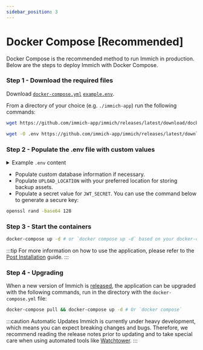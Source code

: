 ```yaml
---
sidebar_position: 3
---
```


# Docker Compose [Recommended]

Docker Compose is the recommended method to run Immich in production. Below are the steps to deploy Immich with Docker Compose.

### Step 1 - Download the required files

Download [`docker-compose.yml`][compose-file] [`example.env`][env-file].

From a directory of your choice (e.g. `./immich-app`) run the following commands:

```bash title="Get docker-compose.yml file"
wget https://github.com/immich-app/immich/releases/latest/download/docker-compose.yml
```

```bash title="Get .env file"
wget -O .env https://github.com/immich-app/immich/releases/latest/download/example.env
```

### Step 2 - Populate the .env file with custom values

<details>

<summary>Example <code>.env</code> content</summary>

```bash
###################################################################################
# Database
###################################################################################

DB_HOSTNAME=immich_postgres
DB_USERNAME=postgres
DB_PASSWORD=postgres
DB_DATABASE_NAME=immich

# Optional Database settings:
# DB_PORT=5432

###################################################################################
# Redis
###################################################################################

REDIS_HOSTNAME=immich_redis

# Optional Redis settings:
# REDIS_PORT=6379
# REDIS_DBINDEX=0
# REDIS_PASSWORD=
# REDIS_SOCKET=

###################################################################################
# Upload File Config
###################################################################################

UPLOAD_LOCATION=absolute_location_on_your_machine_where_you_want_to_store_the_backup

###################################################################################
# Log message level - [simple|verbose]
###################################################################################

LOG_LEVEL=simple

###################################################################################
# JWT SECRET
###################################################################################

# This JWT_SECRET is used to sign the authentication keys for user login
# You should set it to a long randomly generated value
# You can use this command to generate one: openssl rand -base64 128
JWT_SECRET=

###################################################################################
# Reverse Geocoding
####################################################################################

# DISABLE_REVERSE_GEOCODING=false

# Reverse geocoding is done locally which has a small impact on memory usage
# This memory usage can be altered by changing the REVERSE_GEOCODING_PRECISION variable
# This ranges from 0-3 with 3 being the most precise
# 3 - Cities > 500 population: ~200MB RAM
# 2 - Cities > 1000 population: ~150MB RAM
# 1 - Cities > 5000 population: ~80MB RAM
# 0 - Cities > 15000 population: ~40MB RAM

# REVERSE_GEOCODING_PRECISION=3

####################################################################################
# WEB - Optional
####################################################################################

# Custom message on the login page, should be written in HTML form.
# For example PUBLIC_LOGIN_PAGE_MESSAGE="This is a demo instance of Immich.<br><br>Email: <i>demo@demo.de</i><br>Password: <i>demo</i>"

PUBLIC_LOGIN_PAGE_MESSAGE="My Family Photos and Videos Backup Server"
```

</details>

- Populate custom database information if necessary.
- Populate `UPLOAD_LOCATION` with your preferred location for storing backup assets.
- Populate a secret value for `JWT_SECRET`. You can use the command below to generate a secure key:

```bash title="Command to generate secure JWT_SECRET key"
openssl rand -base64 128
```

### Step 3 - Start the containers

```bash title="Start the containers using docker compose command"
docker-compose up -d # or `docker compose up -d` based on your docker-compose version
```

:::tip
For more information on how to use the application, please refer to the [Post Installation](/docs/install/post-install.mdx) guide.
:::

### Step 4 - Upgrading

When a new version of Immich is [released](https://github.com/immich-app/immich/releases), the application can be upgraded with the following commands, run in the directory with the `docker-compose.yml` file:

```bash title="Upgrade Immich"
docker-compose pull && docker-compose up -d # Or `docker compose`
```

:::caution Automatic Updates
Immich is currently under heavy development, which means you can expect breaking changes and bugs. Therefore, we recommend reading the release notes prior to updating and to take special care when using automated tools like [Watchtower][watchtower].
:::

[compose-file]: https://github.com/immich-app/immich/releases/latest/download/docker-compose.yml
[env-file]: https://github.com/immich-app/immich/releases/latest/download/example.env
[watchtower]: https://containrrr.dev/watchtower/
